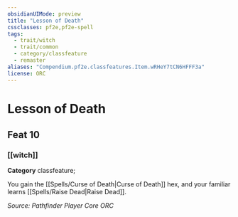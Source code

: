 ```yaml
---
obsidianUIMode: preview
title: "Lesson of Death"
cssclasses: pf2e,pf2e-spell
tags:
  - trait/witch
  - trait/common
  - category/classfeature
  - remaster
aliases: "Compendium.pf2e.classfeatures.Item.wRHeY7tCN6HFFF3a"
license: ORC
---
```

# Lesson of Death
## Feat 10
### [[witch]]

**Category** classfeature; 




You gain the [[Spells/Curse of Death|Curse of Death]] hex, and your familiar learns [[Spells/Raise Dead|Raise Dead]].

*Source: Pathfinder Player Core*
*ORC*